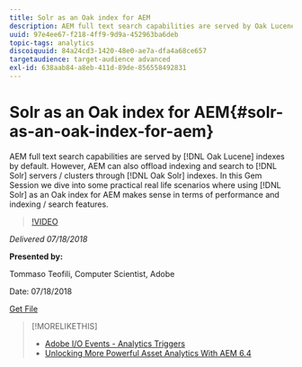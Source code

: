 ```yaml
---
title: Solr as an Oak index for AEM
description: AEM full text search capabilities are served by Oak Lucene indexes by default. However AEM can also offload indexing and search to Solr servers / clusters through Oak Solr indexes. In this Gem Session we dive into some practical real life scenarios where using Solr as an Oak index for AEM makes sense in terms of performance and indexing / search features.
uuid: 97e4ee67-f218-4ff9-9d9a-452963ba6deb
topic-tags: analytics
discoiquuid: 84a24cd3-1420-48e0-ae7a-dfa4a68ce657
targetaudience: target-audience advanced
exl-id: 638aab84-a8eb-411d-89de-856558492831
---
```

# Solr as an Oak index for AEM{#solr-as-an-oak-index-for-aem}

AEM full text search capabilities are served by [!DNL Oak Lucene] indexes by default. However, AEM can also offload indexing and search to [!DNL Solr] servers / clusters through [!DNL Oak Solr] indexes. In this Gem Session we dive into some practical real life scenarios where using [!DNL Solr] as an Oak index for AEM makes sense in terms of performance and indexing / search features.

>[!VIDEO](https://video.tv.adobe.com/v/23023/?quality=9)

*Delivered 07/18/2018*

**Presented by:**

Tommaso Teofili, Computer Scientist, Adobe

Date: 07/18/2018

[Get File](assets/aem-gems-solr-oakaem-071818.pdf)

<!--
[Get back to the Overview](https://helpx.adobe.com/experience-manager/kt/eseminars/gems/aem-index.html)
-->

>[!MORELIKETHIS]
>
>* [Adobe I/O Events - Analytics Triggers](aem-analytics-triggers.md)
>* [Unlocking More Powerful Asset Analytics With AEM 6.4](https://helpx.adobe.com/experience-manager/kt/eseminars/experience-insider/exp-asset-analytics-64.html)

<!-- wrong link, needs to be replaced. removed for now:
>* [Getting the most out of digital interactions with AEM and Analytics](https://helpx.adobe.com/experience-manager/kt/eseminars/ask-the-expert/aem-getting-the-most-out-of-digital-interactions-with-aem-and-analytics.html) 
-->
